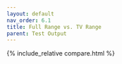 ```yaml
---
layout: default
nav_order: 6.1
title: Full Range vs. TV Range
parent: Test Output
---
```


{% include_relative compare.html %}
